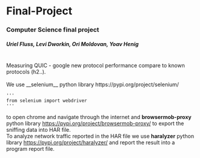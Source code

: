 # Final-Project
### Computer Science final project
##### Uriel Fluss, Levi Dworkin, Ori Moldovan, Yoav Henig
<br />
Measuring QUIC - google new protocol performance compare to known protocols (h2..).<br />
<br />
We use __selenium__ python library https://pypi.org/project/selenium/

    '''
    from selenium import webdriver
    '''

to open chrome and navigate through the internet and __browsermob-proxy__ python library https://pypi.org/project/browsermob-proxy/ to export the sniffing data into HAR file.<br />
To analyze network traffic reported in the HAR file we use __haralyzer__ python library https://pypi.org/project/haralyzer/ and report the result into a program report file.
